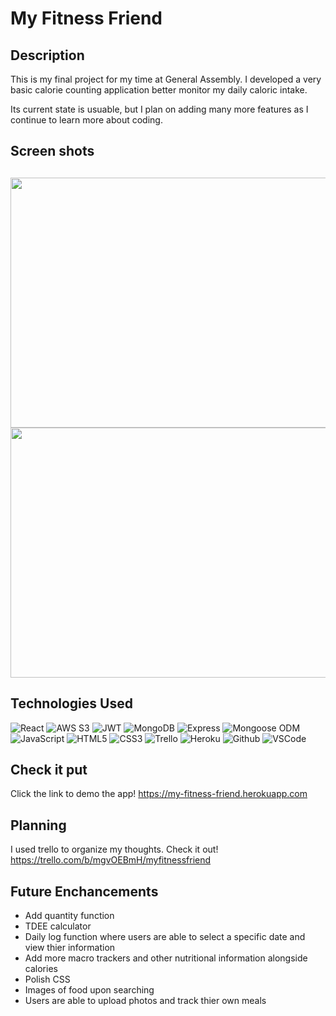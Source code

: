 # My Fitness Friend 
## Description

This is my final project for my time at General Assembly. I developed a very basic calorie counting application better monitor my daily caloric intake.

Its current state is usuable, but I plan on adding many more features as I continue to learn more about coding.


 
## Screen shots
##
<div id="header" align="center">

  <img src="https://imgur.com/mJXk3lL.png" width="800" height="400">
</div>

<div id="header" align="center">

  <img src="https://imgur.com/GYCtGoQ.png" width="800" height="400">
</div>


## Technologies Used

![React](https://img.shields.io/badge/-React-05122A?style=flat&logo=react)
  ![AWS S3](https://img.shields.io/badge/-AWS_S3-05122A?style=flat&logo=amazons3)
  ![JWT](https://img.shields.io/badge/-JSON_Web_Tokens-05122A?style=flat&logo=jsonwebtokens)
  ![MongoDB](https://img.shields.io/badge/-MongoDB-05122A?style=flat&logo=mongodb)
  ![Express](https://img.shields.io/badge/-Express-05122A?style=flat&logo=express)
  ![Mongoose ODM](https://img.shields.io/badge/-Mongoose_ODM-05122A?style=flat&logo=mongodb)
  ![JavaScript](https://img.shields.io/badge/-JavaScript-05122A?style=flat&logo=javascript)
  ![HTML5](https://img.shields.io/badge/-HTML5-05122A?style=flat&logo=html5)
  ![CSS3](https://img.shields.io/badge/-CSS-05122A?style=flat&logo=css3)
  ![Trello](https://img.shields.io/badge/-Trello-05122A?style=flat&logo=trello)
  ![Heroku](https://img.shields.io/badge/-Heroku-05122A?style=flat&logo=heroku)
  ![Github](https://img.shields.io/badge/-GitHub-05122A?style=flat&logo=github)
  ![VSCode](https://img.shields.io/badge/-VS_Code-05122A?style=flat&logo=visualstudio)


## Check it put
Click the link to demo the app! https://my-fitness-friend.herokuapp.com

## Planning

I used trello to organize my thoughts. Check it out! https://trello.com/b/mgvOEBmH/myfitnessfriend

## Future Enchancements
- Add quantity function
- TDEE calculator
- Daily log function where users are able to select a specific date and view thier information
- Add more macro trackers and other nutritional information alongside calories
- Polish CSS
- Images of food upon searching
- Users are able to upload photos and track thier own meals
